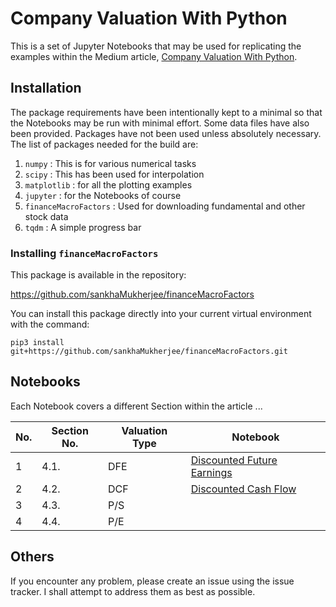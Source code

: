 # Company Valuation With Python

This is a set of Jupyter Notebooks that may be used for
replicating the examples within the Medium article, 
[Company Valuation With Python]().

## Installation

The package requirements have been intentionally kept to a minimal so that the 
Notebooks may be run with minimal effort. Some data files have also been
provided. Packages have not been used unless absolutely necessary. The list
of packages needed for the build are:

1. `numpy` : This is for various numerical tasks
2. `scipy` : This has been used for interpolation
3. `matplotlib` : for all the plotting examples
4. `jupyter` : for the Notebooks of course
5. `financeMacroFactors` : Used for downloading fundamental and other stock data
6. `tqdm` : A simple progress bar

### Installing `financeMacroFactors`

This package is available in the repository:

https://github.com/sankhaMukherjee/financeMacroFactors

You can install this package directly into your current
virtual environment with the command:

`pip3 install git+https://github.com/sankhaMukherjee/financeMacroFactors.git`

## Notebooks

Each Notebook covers a different Section within the article ...

| No. | Section No. | Valuation Type | Notebook |
|-----|-------------|----------------|----------|
| 1   | 4.1.        | DFE            | [Discounted Future Earnings](https://github.com/sankhaMukherjee/theMarketDuringCOVID/blob/master/Download%20-%20List%20of%20companies%20in%20the%20SNP500.ipynb)
| 2   | 4.2.        | DCF            | [Discounted Cash Flow](https://github.com/sankhaMukherjee/companyValuationWithPython/blob/master/Discounted%20Cash%20Flow.ipynb)
| 3   | 4.3.        | P/S            | 
| 4   | 4.4.        | P/E            | 


## Others

If you encounter any problem, please create an issue using the issue tracker.
I shall attempt to address them as best as possible.

